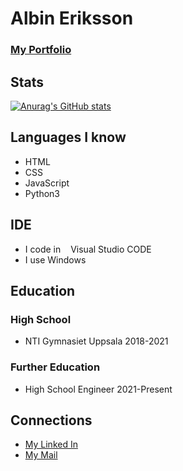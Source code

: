 # Albin Eriksson 
### [My Portfolio](https://albinnosskire.github.io/portfolio/ "Portfolio")

## Stats
[![Anurag's GitHub stats](https://github-readme-stats.vercel.app/api?username=AlbinNosskire&theme=vue)](https://github.com/AlbinNosskire)

## Languages I know

-  HTML
-  CSS
-  JavaScript
-  Python3

## IDE

-  I  code in <img width="12px" src="https://cdn.jsdelivr.net/gh/devicons/devicon/icons/vscode/vscode-original.svg" />Visual Studio CODE
-  I use Windows

## Education

### High School
- NTI Gymnasiet Uppsala 2018-2021

### Further Education
- High School Engineer 2021-Present

## Connections

- [My Linked In](https://www.linkedin.com/in/albin-eriksson-28707a223/)
- [My Mail](mailto:albin.nosskire@gmail.com/)
